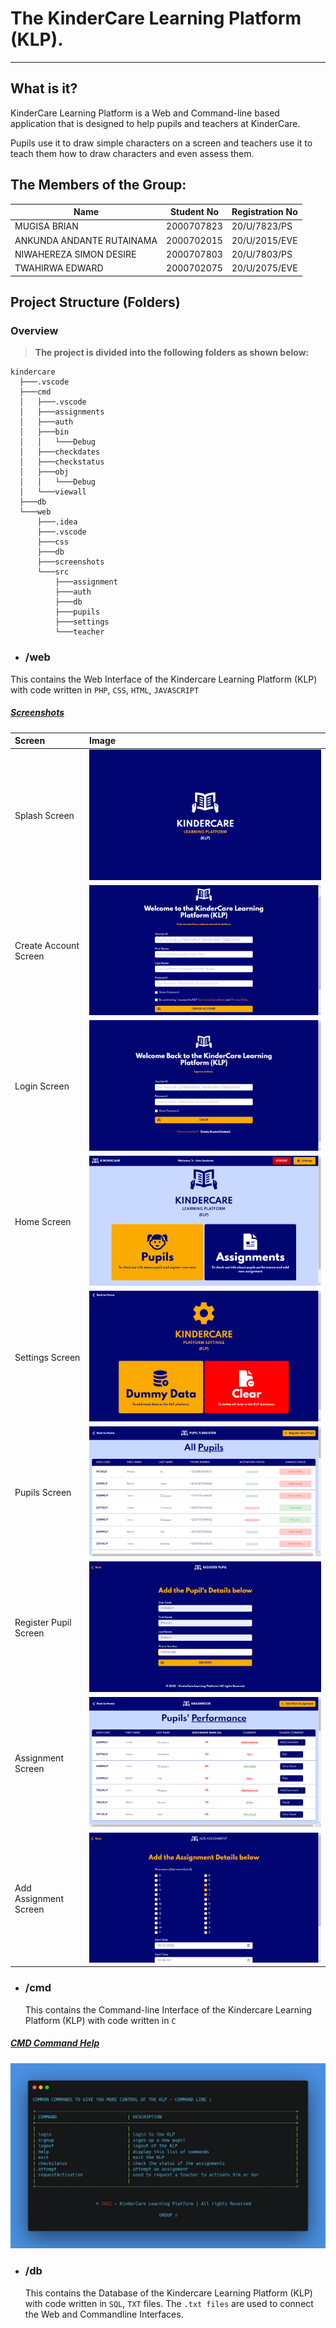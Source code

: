 # The KinderCare Learning Platform (KLP).

---

## What is it?

KinderCare Learning Platform is a Web and Command-line based application that is designed to help pupils and teachers at KinderCare.

Pupils use it to draw simple characters on a screen and teachers use it to teach them how to draw characters and even assess them.

## The Members of the Group:

<!-- table with Name, Student No and Registration Number -->

| **Name**                  | **Student No** | **Registration No** |
| ------------------------- | -------------- | ------------------- |
| MUGISA BRIAN              | 2000707823     | 20/U/7823/PS        |
| ANKUNDA ANDANTE RUTAINAMA | 2000702015     | 20/U/2015/EVE       |
| NIWAHEREZA SIMON DESIRE   | 2000707803     | 20/U/7803/PS        |
| TWAHIRWA EDWARD           | 2000702075     | 20/U/2075/EVE       |

## Project Structure (Folders)

### **Overview**

> **The project is divided into the following folders as shown below:**

    kindercare
      ├───.vscode
      ├───cmd
      │   ├───.vscode
      │   ├───assignments
      │   ├───auth
      │   ├───bin
      │   │   └───Debug
      │   ├───checkdates
      │   ├───checkstatus
      │   ├───obj
      │   │   └───Debug
      │   └───viewall
      ├───db
      └───web
          ├───.idea
          ├───.vscode
          ├───css
          ├───db
          ├───screenshots
          └───src
              ├───assignment
              ├───auth
              ├───db
              ├───pupils
              ├───settings
              └───teacher

- ### **/web**

This contains the Web Interface of the Kindercare Learning Platform (KLP) with code written in `PHP`, `CSS`, `HTML`, `JAVASCRIPT`

##### <u>Screenshots</u>

  <!-- Table of title and image on the right -->

| Screen                | Image                                                        |
| :-------------------- | :----------------------------------------------------------- |
| Splash Screen         | ![Splash Screen](images/splash.png)                 |
| Create Account Screen | ![Create Account Screen](images/signup.png)         |
| Login Screen          | ![Login Screen](images/login.png)                   |
| Home Screen           | ![Home Screen](images/home.png)                     |
| Settings Screen       | ![Settings Screen](images/settings.png)             |
| Pupils Screen         | ![Pupils Screen](images/pupils.png)                 |
| Register Pupil Screen | ![Register Pupil Screen](images/register_pupil.png) |
| Assignment Screen     | ![Assignment Screen](images/assignments.png)        |
| Add Assignment Screen | ![Add Assignment Screen](images/add_assignment.png) |

- ### **/cmd**

  This contains the Command-line Interface of the Kindercare Learning Platform (KLP) with code written in `C`

##### <u>CMD Command Help</u>

![CMD Command Help](images/cmd.png)

- ### **/db**

  This contains the Database of the Kindercare Learning Platform (KLP) with code written in `SQL`, `TXT` files. The `.txt files` are used to connect the Web and Commandline Interfaces.
